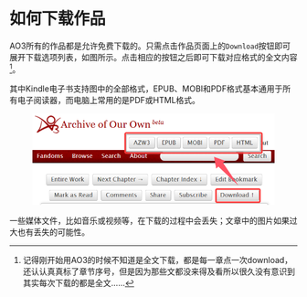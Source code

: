 # 如何下载作品

AO3所有的作品都是允许免费下载的。只需点击作品页面上的`Download`按钮即可展开下载选项列表，如图所示。点击相应的按钮之后即可下载对应格式的全文内容[^1]。

其中Kindle电子书支持图中的全部格式，EPUB、MOBI和PDF格式基本通用于所有电子阅读器，而电脑上常用的是PDF或HTML格式。

<figure><img src="../.gitbook/assets/09d893abbe151719657cc6114f1c0e21.png" alt=""><figcaption></figcaption></figure>

一些媒体文件，比如音乐或视频等，在下载的过程中会丢失；文章中的图片如果过大也有丢失的可能性。

[^1]: 记得刚开始用AO3的时候不知道是全文下载，都是每一章点一次download，还认认真真标了章节序号，但是因为那些文都没来得及看所以很久没有意识到其实每次下载的都是全文……
